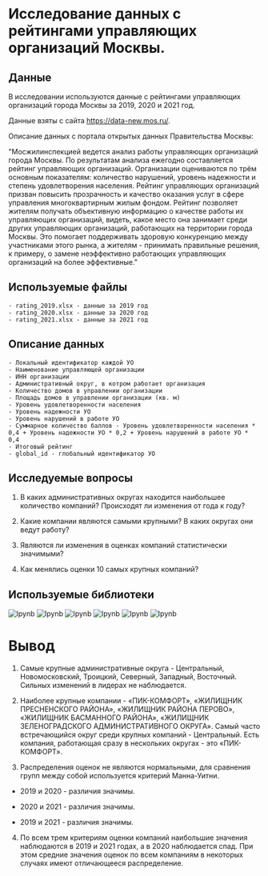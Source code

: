 # Исследование данных с рейтингами управляющих организаций Москвы.

## Данные

В исследовании используются данные с рейтингами управляющих организаций города Москвы за 2019, 2020 и 2021 год.

Данные взяты с сайта https://data-new.mos.ru/.

Описание данных с портала открытых данных Правительства Москвы:

"Мосжилинспекцией ведется анализ работы управляющих организаций города Москвы. По результатам анализа ежегодно составляется рейтинг управляющих организаций. Организации оцениваются по трём основным показателям: количество нарушений, уровень надежности и степень удовлетворения населения. Рейтинг управляющих организаций призван повысить прозрачность и качество оказания услуг в сфере управления многоквартирным жилым фондом. Рейтинг позволяет жителям получать объективную информацию о качестве работы их управляющих организаций, видеть, какое место она занимает среди других управляющих организаций, работающих на территории города Москвы. Это помогает поддерживать здоровую конкуренцию между участниками этого рынка, а жителям - принимать правильные решения, к примеру, о замене неэффективно работающих управляющих организаций на более эффективные."

## Используемые файлы
```
- rating_2019.xlsx - данные за 2019 год
- rating_2020.xlsx - данные за 2020 год
- rating_2021.xlsx - данные за 2021 год
```

## Описание данных

```
- Локальный идентификатор каждой УО
- Наименование управляющей организации
- ИНН организации
- Административный округ, в котром работает организация
- Количество домов в управлении организации
- Площадь домов в управлении организации (кв. м)
- Уровень удовлетворенности населения
- Уровень надежности УО
- Уровень нарушений в работе УО
- Суммарное количество баллов - Уровень удовлетворенности населения * 0,4 + Уровень надежности УО * 0,2 + Уровень нарушений в работе УО * 0,4
- Итоговый рейтинг
- global_id - глобальный идентификатор УО
```

## Исследуемые вопросы

1. В каких административных округах находится наибольшее количество компаний? Происходят ли изменения от года к году?

2. Какие компании являются самыми крупными? В каких округах они ведут работу?

3. Являются ли изменения в оценках компаний статистически значимыми?

4. Как менялись оценки 10 самых крупных компаний?

## Используемые библиотеки

![Ipynb](https://img.shields.io/badge/Python-pandas-blue.svg?style=flat&logo=python&logoColor=white)
![Ipynb](https://img.shields.io/badge/Python-numpy-blue.svg?style=flat&logo=python&logoColor=white)
![Ipynb](https://img.shields.io/badge/Python-IPython-blue.svg?style=flat&logo=python&logoColor=white)
![Ipynb](https://img.shields.io/badge/Python-re-blue.svg?style=flat&logo=python&logoColor=white)
![Ipynb](https://img.shields.io/badge/Python-scipy-blue.svg?style=flat&logo=python&logoColor=white)
![Ipynb](https://img.shields.io/badge/Python-plotly-blue.svg?style=flat&logo=python&logoColor=white)


# Вывод

1. Самые крупные административные округа - Центральный, Новомосковский, Троицкий, Северный, Западный, Восточный. Сильных изменений в лидерах не наблюдается.

2. Наиболее крупные компании - «ПИК-КОМФОРТ», «ЖИЛИЩНИК ПРЕСНЕНСКОГО РАЙОНА», «ЖИЛИЩНИК РАЙОНА ПЕРОВО», «ЖИЛИЩНИК БАСМАННОГО РАЙОНА», «ЖИЛИЩНИК ЗЕЛЕНОГРАДСКОГО АДМИНИСТРАТИВНОГО ОКРУГА». Самый часто встречающийся округ среди крупных компаний - Центральный. Есть компания, работающая сразу в нескольких округах - это «ПИК-КОМФОРТ».

3. Распределения оценок не являются нормальными, для сравнения групп между собой используется критерий Манна-Уитни.

- 2019 и 2020 - различия значимы.

- 2020 и 2021 - различия значимы.

- 2019 и 2021 - различия значимы.

4. По всем трем критериям оценки компаний наибольшие значения наблюдаются в 2019 и 2021 годах, а в 2020 наблюдается спад. При этом средние значения оценок по всем компаниям в некоторых случаях имеют отличающееся распределение.
